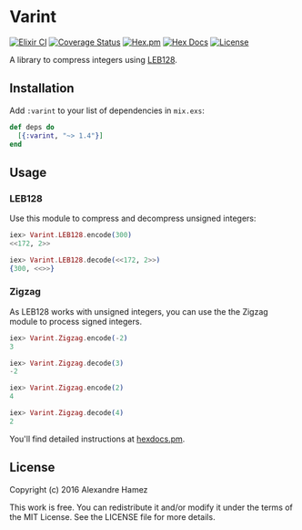# Varint

[![Elixir CI](https://github.com/ahamez/varint/actions/workflows/elixir.yml/badge.svg)](https://github.com/ahamez/varint/actions/workflows/elixir.yml) [![Coverage Status](https://coveralls.io/repos/github/ahamez/varint/badge.svg?branch=master)](https://coveralls.io/github/ahamez/varint?branch=master) [![Hex.pm](https://img.shields.io/hexpm/v/varint)](https://hex.pm/packages/varint) [![Hex Docs](https://img.shields.io/badge/hex-docs-lightgreen.svg)](https://hexdocs.pm/varint/) [![License](https://img.shields.io/hexpm/l/varint.svg)](https://github.com/ahamez/varint/blob/master/LICENSE)

A library to compress integers using [LEB128](https://en.wikipedia.org/wiki/LEB128).

## Installation

Add `:varint` to your list of dependencies in `mix.exs`:

```elixir
def deps do
  [{:varint, "~> 1.4"}]
end
```

## Usage

### LEB128

Use this module to compress and decompress unsigned integers:

```elixir
iex> Varint.LEB128.encode(300)
<<172, 2>>
```

```elixir
iex> Varint.LEB128.decode(<<172, 2>>)
{300, <<>>}
```

### Zigzag

As LEB128 works with unsigned integers, you can use the the Zigzag module to process signed integers.

```elixir
iex> Varint.Zigzag.encode(-2)
3
```

```elixir
iex> Varint.Zigzag.decode(3)
-2
```

```elixir
iex> Varint.Zigzag.encode(2)
4
```

```elixir
iex> Varint.Zigzag.decode(4)
2
```

You'll find detailed instructions at [hexdocs.pm](https://hexdocs.pm/varint/api-reference.html).

## License

Copyright (c) 2016 Alexandre Hamez

This work is free. You can redistribute it and/or modify it under the
terms of the MIT License. See the LICENSE file for more details.
